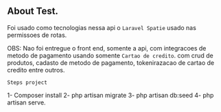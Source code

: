## About Test.

Foi usado como tecnologias nessa api o `Laravel Spatie` usado nas permissoes de rotas.

OBS: Nao foi entregue o front end, somente a api, com integracoes de metodo de pagamento usando somente `Cartao de credito`. com crud de produtos, cadasto de metodo de pagamento, tokenirazacao
de cartao de credito entre outros.


`Steps project`

1- Composer install
2- php artisan migrate
3- php artisan db:seed
4- php artisan serve.
